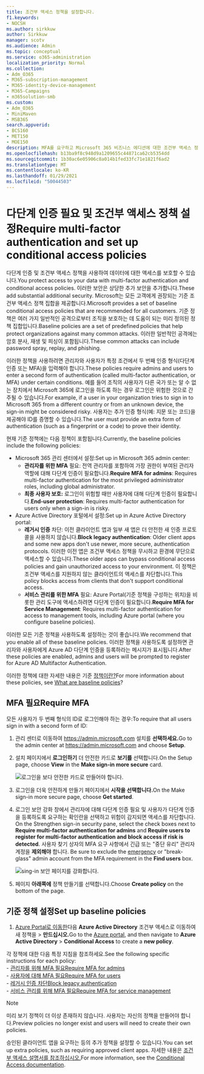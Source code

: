 ```yaml
---
title: 조건부 액세스 정책을 설정합니다.
f1.keywords:
- NOCSH
ms.author: sirkkuw
author: Sirkkuw
manager: scotv
ms.audience: Admin
ms.topic: conceptual
ms.service: o365-administration
localization_priority: Normal
ms.collection:
- Adm_O365
- M365-subscription-management
- M365-identity-device-management
- M365-Campaigns
- m365solution-smb
ms.custom:
- Adm_O365
- MiniMaven
- MSB365
search.appverid:
- BCS160
- MET150
- MOE150
description: MFA를 요구하고 Microsoft 365 비즈니스 에디션에 대한 조건부 액세스 정책을 설정하는 방법을 배워야 합니다.
ms.openlocfilehash: b13ba9f8c948d9a1209655c44871ca62cb5354dd
ms.sourcegitcommit: 1b30ac6e05906c8a014b1fed33fc71e1821f6ad2
ms.translationtype: MT
ms.contentlocale: ko-KR
ms.lasthandoff: 01/29/2021
ms.locfileid: "50044503"
---
```

# <a name="require-multi-factor-authentication-and-set-up-conditional-access-policies"></a><span data-ttu-id="fcc31-103">다단계 인증 필요 및 조건부 액세스 정책 설정</span><span class="sxs-lookup"><span data-stu-id="fcc31-103">Require multi-factor authentication and set up conditional access policies</span></span>

<span data-ttu-id="fcc31-104">다단계 인증 및 조건부 액세스 정책을 사용하여 데이터에 대한 액세스를 보호할 수 있습니다.</span><span class="sxs-lookup"><span data-stu-id="fcc31-104">You protect access to your data with multi-factor authentication and conditional access policies.</span></span> <span data-ttu-id="fcc31-105">이러한 보안은 상당한 추가 보안을 추가합니다.</span><span class="sxs-lookup"><span data-stu-id="fcc31-105">These add substantial additional security.</span></span> <span data-ttu-id="fcc31-106">Microsoft는 모든 고객에게 권장되는 기준 조건부 액세스 정책 집합을 제공합니다.</span><span class="sxs-lookup"><span data-stu-id="fcc31-106">Microsoft provides a set of baseline conditional access policies that are recommended for all customers.</span></span> <span data-ttu-id="fcc31-107">기준 정책은 여러 가지 일반적인 공격으로부터 조직을 보호하는 데 도움이 되는 미리 정의된 정책 집합입니다.</span><span class="sxs-lookup"><span data-stu-id="fcc31-107">Baseline policies are a set of predefined policies that help protect organizations against many common attacks.</span></span> <span data-ttu-id="fcc31-108">이러한 일반적인 공격에는 암호 분사, 재생 및 피싱이 포함됩니다.</span><span class="sxs-lookup"><span data-stu-id="fcc31-108">These common attacks can include password spray, replay, and phishing.</span></span>

<span data-ttu-id="fcc31-109">이러한 정책을 사용하려면 관리자와 사용자가 특정 조건에서 두 번째 인증 형식(다단계 인증 또는 MFA)을 입력해야 합니다.</span><span class="sxs-lookup"><span data-stu-id="fcc31-109">These policies require admins and users to enter a second form of authentication (called multi-factor authentication, or MFA) under certain conditions.</span></span> <span data-ttu-id="fcc31-110">예를 들어 조직의 사용자가 다른 국가 또는 알 수 없는 장치에서 Microsoft 365에 로그인을 하도록 하는 경우 로그인은 위험한 것으로 간주될 수 있습니다.</span><span class="sxs-lookup"><span data-stu-id="fcc31-110">For example, if a user in your organization tries to sign in to Microsoft 365 from a different country or from an unknown device, the sign-in might be considered risky.</span></span> <span data-ttu-id="fcc31-111">사용자는 추가 인증 형식(예: 지문 또는 코드)을 제공해야 ID를 증명할 수 있습니다.</span><span class="sxs-lookup"><span data-stu-id="fcc31-111">The user must provide an extra form of authentication (such as a fingerprint or a code) to prove their identity.</span></span>

<span data-ttu-id="fcc31-112">현재 기준 정책에는 다음 정책이 포함됩니다.</span><span class="sxs-lookup"><span data-stu-id="fcc31-112">Currently, the baseline policies include the following policies:</span></span>

- <span data-ttu-id="fcc31-113">Microsoft 365 관리 센터에서 설정:</span><span class="sxs-lookup"><span data-stu-id="fcc31-113">Set up in Microsoft 365 admin center:</span></span>
  - <span data-ttu-id="fcc31-114">**관리자를 위한 MFA** 필요: 전역 관리자를 포함하여 가장 권한이 부여된 관리자 역할에 대해 다단계 인증이 필요합니다.</span><span class="sxs-lookup"><span data-stu-id="fcc31-114">**Require MFA for admins**: Requires multi-factor authentication for the most privileged administrator roles, including global administrator.</span></span>
  - <span data-ttu-id="fcc31-115">**최종 사용자 보호:** 로그인이 위험할 때만 사용자에 대해 다단계 인증이 필요합니다.</span><span class="sxs-lookup"><span data-stu-id="fcc31-115">**End-user protection**: Requires multi-factor authentication for users only when a sign-in is risky.</span></span> 
- <span data-ttu-id="fcc31-116">Azure Active Directory 포털에서 설정:</span><span class="sxs-lookup"><span data-stu-id="fcc31-116">Set up in Azure Active Directory portal:</span></span>
  - <span data-ttu-id="fcc31-117">**레거시 인증** 차단: 이전 클라이언트 앱과 일부 새 앱은 더 안전한 새 인증 프로토콜을 사용하지 않습니다.</span><span class="sxs-lookup"><span data-stu-id="fcc31-117">**Block legacy authentication**: Older client apps and some new apps don't use newer, more secure, authentication protocols.</span></span> <span data-ttu-id="fcc31-118">이러한 이전 앱은 조건부 액세스 정책을 무시하고 환경에 무단으로 액세스할 수 있습니다.</span><span class="sxs-lookup"><span data-stu-id="fcc31-118">These older apps can bypass conditional access policies and gain unauthorized access to your environment.</span></span> <span data-ttu-id="fcc31-119">이 정책은 조건부 액세스를 지원하지 않는 클라이언트의 액세스를 차단합니다.</span><span class="sxs-lookup"><span data-stu-id="fcc31-119">This policy blocks access from clients that don't support conditional access.</span></span> 
  - <span data-ttu-id="fcc31-120">**서비스 관리를 위한 MFA** 필요: Azure Portal(기준 정책을 구성하는 위치)을 비롯한 관리 도구에 액세스하려면 다단계 인증이 필요합니다.</span><span class="sxs-lookup"><span data-stu-id="fcc31-120">**Require MFA for Service Management**: Requires multi-factor authentication for access to management tools, including Azure portal (where you configure baseline policies).</span></span>

<span data-ttu-id="fcc31-121">이러한 모든 기준 정책을 사용하도록 설정하는 것이 좋습니다.</span><span class="sxs-lookup"><span data-stu-id="fcc31-121">We recommend that you enable all of these baseline policies.</span></span> <span data-ttu-id="fcc31-122">이러한 정책을 사용하도록 설정하면 관리자와 사용자에게 Azure AD 다단계 인증을 등록하라는 메시지가 표시됩니다.</span><span class="sxs-lookup"><span data-stu-id="fcc31-122">After these policies are enabled, admins and users will be prompted to register for Azure AD Multifactor Authentication.</span></span>

<span data-ttu-id="fcc31-123">이러한 정책에 대한 자세한 내용은 기준 [정책이란?](https://docs.microsoft.com/azure/active-directory/conditional-access/concept-baseline-protection)</span><span class="sxs-lookup"><span data-stu-id="fcc31-123">For more information about these policies, see [What are baseline policies](https://docs.microsoft.com/azure/active-directory/conditional-access/concept-baseline-protection)?</span></span>

## <a name="require-mfa"></a><span data-ttu-id="fcc31-124">MFA 필요</span><span class="sxs-lookup"><span data-stu-id="fcc31-124">Require MFA</span></span>

<span data-ttu-id="fcc31-125">모든 사용자가 두 번째 형식의 ID로 로그인해야 하는 경우:</span><span class="sxs-lookup"><span data-stu-id="fcc31-125">To require that all users sign in with a second form of ID:</span></span>

1. <span data-ttu-id="fcc31-126">관리 센터로 이동하여 <a href="https://go.microsoft.com/fwlink/p/?linkid=837890" target="_blank">https://admin.microsoft.com</a> 설치를 **선택하세요.**</span><span class="sxs-lookup"><span data-stu-id="fcc31-126">Go to the admin center at <a href="https://go.microsoft.com/fwlink/p/?linkid=837890" target="_blank">https://admin.microsoft.com</a> and choose **Setup**.</span></span>

2. <span data-ttu-id="fcc31-127">설치 페이지에서 **로그인하기** 더 안전한 카드로 **보기를** 선택합니다.</span><span class="sxs-lookup"><span data-stu-id="fcc31-127">On the Setup page, choose **View** in the **Make sign-in more secure** card.</span></span>

    ![로그인을 보다 안전한 카드로 만들어야 합니다.](../media/setupmfa.png)
3. <span data-ttu-id="fcc31-129">로그인을 더욱 안전하게 만들기 페이지에서 **시작을 선택합니다.**</span><span class="sxs-lookup"><span data-stu-id="fcc31-129">On the Make sign-in more secure page, choose **Get started**.</span></span>

4. <span data-ttu-id="fcc31-130">로그인 보안 강화 창에서 관리자에 대해 다단계  인증 필요 및 사용자가 다단계 인증을 등록하도록 요구하는 확인란을 선택하고 위험이 감지되면 액세스를 차단합니다. </span><span class="sxs-lookup"><span data-stu-id="fcc31-130">On the Strengthen sign-in security pane, select the check boxes next to **Require multi-factor authentication for admins** and **Require users to register for multi-factor authentication and block access if risk is detected**.</span></span>
    <span data-ttu-id="fcc31-131">사용자 찾기 상자의 MFA 요구 사항에서 긴급 또는 "중단 유리" 관리자 계정을 **제외해야** 합니다. [](m365-campaigns-protect-admin-accounts.md#create-an-emergency-admin-account)</span><span class="sxs-lookup"><span data-stu-id="fcc31-131">Be sure to exclude the [emergency](m365-campaigns-protect-admin-accounts.md#create-an-emergency-admin-account) or "break-glass" admin account from the MFA requirement in the **Find users** box.</span></span>

    ![sing-in 보안 페이지를 강화합니다.](../media/requiremfa.png)

5. <span data-ttu-id="fcc31-133">페이지 **아래쪽에** 정책 만들기를 선택합니다.</span><span class="sxs-lookup"><span data-stu-id="fcc31-133">Choose **Create policy** on the bottom of the page.</span></span>

## <a name="set-up-baseline-policies"></a><span data-ttu-id="fcc31-134">기준 정책 설정</span><span class="sxs-lookup"><span data-stu-id="fcc31-134">Set up baseline policies</span></span>

1. <span data-ttu-id="fcc31-135">[Azure Portal로 이동한](https://portal.azure.com)다음 **Azure Active Directory** 조건부 액세스로 이동하여 새 정책을 \>  **만드십시오.**</span><span class="sxs-lookup"><span data-stu-id="fcc31-135">Go to the [Azure portal](https://portal.azure.com), and then navigate to **Azure Active Directory** \> **Conditional Access** to create a **new policy**.</span></span>

<span data-ttu-id="fcc31-136">각 정책에 대한 다음 특정 지침을 참조하세요.</span><span class="sxs-lookup"><span data-stu-id="fcc31-136">See the following specific instructions for each policy:</span></span> <br>
    - [<span data-ttu-id="fcc31-137">관리자를 위해 MFA 필요</span><span class="sxs-lookup"><span data-stu-id="fcc31-137">Require MFA for admins</span></span>](https://docs.microsoft.com/azure/active-directory/conditional-access/howto-baseline-protect-administrators) <br>
    - [<span data-ttu-id="fcc31-138">사용자에 대해 MFA 필요</span><span class="sxs-lookup"><span data-stu-id="fcc31-138">Require MFA for users</span></span>](https://docs.microsoft.com/azure/active-directory/conditional-access/howto-baseline-protect-end-users) <br>
    - [<span data-ttu-id="fcc31-139">레거시 인증 차단</span><span class="sxs-lookup"><span data-stu-id="fcc31-139">Block legacy authentication</span></span>](https://docs.microsoft.com/azure/active-directory/conditional-access/howto-baseline-protect-legacy-auth) <br>
    - [<span data-ttu-id="fcc31-140">서비스 관리를 위해 MFA 필요</span><span class="sxs-lookup"><span data-stu-id="fcc31-140">Require MFA for service management</span></span>](https://docs.microsoft.com/azure/active-directory/conditional-access/howto-baseline-protect-azure)

> [!NOTE]
> <span data-ttu-id="fcc31-141">미리 보기 정책이 더 이상 존재하지 않습니다. 사용자는 자신의 정책을 만들어야 합니다.</span><span class="sxs-lookup"><span data-stu-id="fcc31-141">Preview policies no longer exist and users will need to create their own policies.</span></span>

<span data-ttu-id="fcc31-142">승인된 클라이언트 앱을 요구하는 등의 추가 정책을 설정할 수 있습니다.</span><span class="sxs-lookup"><span data-stu-id="fcc31-142">You can set up extra policies, such as requiring approved client apps.</span></span> <span data-ttu-id="fcc31-143">자세한 내용은 [조건부 액세스 설명서를 참조하십시오.](https://docs.microsoft.com/azure/active-directory/conditional-access/)</span><span class="sxs-lookup"><span data-stu-id="fcc31-143">For more information, see the [Conditional Access documentation](https://docs.microsoft.com/azure/active-directory/conditional-access/).</span></span>
